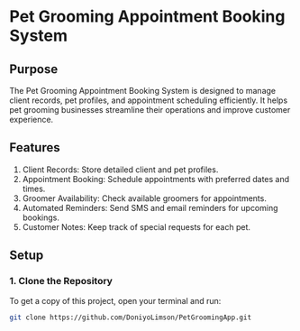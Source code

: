 # Pet Grooming Appointment Booking System

## Purpose
The Pet Grooming Appointment Booking System is designed to manage client records, pet profiles, and appointment scheduling efficiently. It helps pet grooming businesses streamline their operations and improve customer experience.

## Features
1. Client Records: Store detailed client and pet profiles.
2. Appointment Booking: Schedule appointments with preferred dates and times.
3. Groomer Availability: Check available groomers for appointments.
4. Automated Reminders: Send SMS and email reminders for upcoming bookings.
5. Customer Notes: Keep track of special requests for each pet.

## Setup

### 1. Clone the Repository
To get a copy of this project, open your terminal and run:

```bash
git clone https://github.com/DoniyoLimson/PetGroomingApp.git
